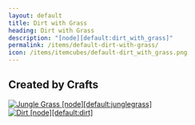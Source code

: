 ```yaml
---
layout: default
title: Dirt with Grass
heading: Dirt with Grass
description: "[node][default:dirt_with_grass]"
permalink: /items/default-dirt-with-grass/
icon: /items/itemcubes/default-dirt_with_grass.png
---
```



## Created by Crafts

<div class="craft">
    <div>
        <span><a href="{{site.baseurl}}/items/default-junglegrass/"><img src="{{site.baseurl}}/assets/img/items/textures/default_junglegrass.png" data-toggle="tooltip" title="Jungle Grass [node][default:junglegrass]"></a></span>
        <span></span>
        <span></span>
    </div>
    <div>
        <span><a href="{{site.baseurl}}/items/default-dirt/"><img src="{{site.baseurl}}/assets/img/items/itemcubes/default-dirt.png" data-toggle="tooltip" title="Dirt [node][default:dirt]"></a></span>
        <span></span>
        <span></span>
    </div>
    <div>
        <span></span>
        <span></span>
        <span></span>
    </div>
</div>
